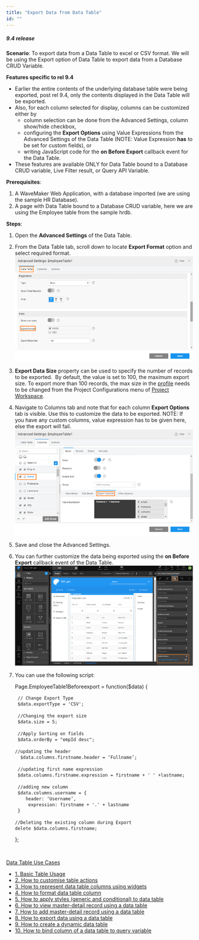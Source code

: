 ```yaml
---
title: "Export Data from Data Table"
id: ""
---
```


##### 9.4 release

**Scenario**: To export data from a Data Table to excel or CSV format. We will be using the Export option of Data Table to export data from a Database CRUD Variable.

**Features specific to rel 9.4**

- Earlier the entire contents of the underlying database table were being exported, post rel 9.4, only the contents displayed in the Data Table will be exported.
- Also, for each column selected for display, columns can be customized either by
    - column selection can be done from the Advanced Settings, column show/hide checkbox,
    - configuring the **Export Options** using Value Expressions from the Advanced Settings of the Data Table (NOTE: Value Expression **has** to be set for custom fields), or
    - writing JavaScript code for the **on Before Export** callback event for the Data Table.
- These features are available ONLY for Data Table bound to a Database CRUD variable, Live Filter result, or Query API Variable.

**Prerequisites**:

1. A WaveMaker Web Application, with a database imported (we are using the sample HR Database).
2. A page with Data Table bound to a Database CRUD variable, here we are using the Employee table from the sample hrdb.

**Steps**:

1. Open the **Advanced Settings** of the Data Table.
2. From the Data Table tab, scroll down to locate **Export Format** option and select required format. [![](/learn/assets/dt_export.png)](/learn/assets/dt_export.png)
3. **Export Data Size** property can be used to specify the number of records to be exported.  By default, the value is set to 100, the maximum export size. To export more than 100 records, the max size in the [profile](http:/#ppsShowPopUp_109) needs to be changed from the Project Configurations menu of [Project Workspace](http:/#ppsShowPopUp_107).
4. Navigate to Columns tab and note that for each column **Export Options** tab is visible. Use this to customize the data to be exported. NOTE: If you have any custom columns, value expression has to be given here, else the export will fail. [![](/learn/assets/dt_cols_export.png)](/learn/assets/dt_cols_export.png)
5. Save and close the Advanced Settings.
6. You can further customize the data being exported using the **on Before Export** callback event of the Data Table. [![](/learn/assets/dt_export_event.png)](/learn/assets/dt_export_event.png)
7. You can use the following script:
    
    Page.EmployeeTable1Beforeexport = function($data) {
    
        // Change Export Type
        $data.exportType = 'CSV';
    
        //Changing the export size
        $data.size = 5;
    
        //Apply Sorting on fields
        $data.orderBy = "empId desc";
    
       //updating the header
         $data.columns.firstname.header = ‘Fullname’;
    
        //updating first name expression
        $data.columns.firstname.expression = firstname + ' ' +lastname;
    
        //adding new column 
        $data.columns.username = {
           header: ‘Username’,
            expression: firstname + '.' + lastname
        }
    
       //Deleting the existing column during Export
       delete $data.columns.firstname;
    };
    
     

[Data Table Use Cases](/learn/app-development/widgets/datalive/datatable/data-table-use-cases/)

- [1\. Basic Table Usage](/learn/app-development/widgets/datalive/datatable/data-table-basic-usage/)
- [2\. How to customise table actions](/learn/how-tos/data-table-actions/)
- [3\. How to represent data table columns using widgets](/learn/how-tos/data-table-widget-representations/)
- [4\. How to format data table column](/learn/how-tos/data-table-format/)
- [5\. How to apply styles (generic and conditional) to data table](/learn/how-tos/data-table-styling/)
- [6\. How to view master-detail record using a data table](/learn/how-tos/view-master-detail-data-records-using-data-table/)
- [7\. How to add master-detail record using a data table](/learn/how-tos/add-master-detail-records-using-data-table/)
- [8\. How to export data using a data table](/learn/how-tos/export-data-data-table/)
- [9\. How to create a dynamic data table](/learn/how-tos/dynamic-data-tables/)
- [10\. How to bind column of a data table to query variable](/learn/how-tos/data-table-column-bound-query/)
